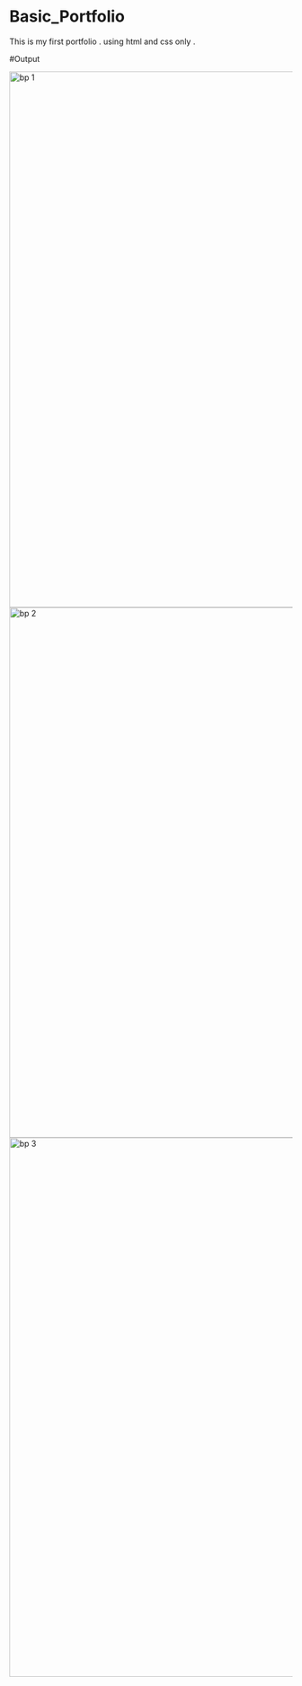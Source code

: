 # Basic_Portfolio
This is my first portfolio . using html and css only .

#Output


<img width="954" alt="bp 1" src="https://github.com/aditya19062000/Basic_Portfolio/assets/113243688/929e82a9-8b1e-4d22-b6d4-f5119fb6f155">
<img width="944" alt="bp 2" src="https://github.com/aditya19062000/Basic_Portfolio/assets/113243688/89682047-a7be-48b9-90ec-60f420cd6367">
<img width="960" alt="bp 3" src="https://github.com/aditya19062000/Basic_Portfolio/assets/113243688/b2c07f1e-b19a-456f-a15e-f5d85de2f430">
